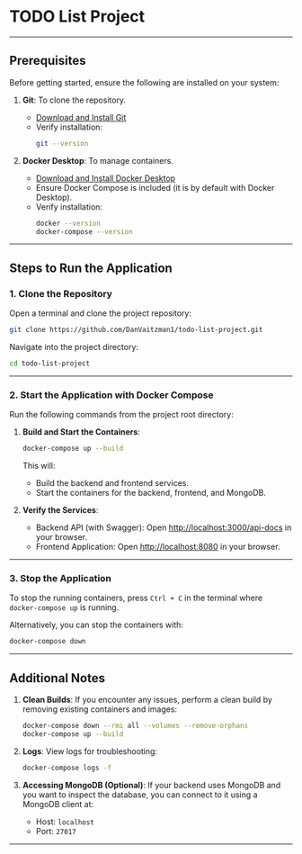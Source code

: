 # TODO List Project

---

## Prerequisites

Before getting started, ensure the following are installed on your system:

1. **Git**: To clone the repository.
    - [Download and Install Git](https://git-scm.com/)
    - Verify installation:
      ```bash
      git --version
      ```

2. **Docker Desktop**: To manage containers.
    - [Download and Install Docker Desktop](https://www.docker.com/products/docker-desktop/)
    - Ensure Docker Compose is included (it is by default with Docker Desktop).
    - Verify installation:
      ```bash
      docker --version
      docker-compose --version
      ```

---

## Steps to Run the Application

### 1. Clone the Repository

Open a terminal and clone the project repository:
```bash
git clone https://github.com/DanVaitzman1/todo-list-project.git
```

Navigate into the project directory:
```bash
cd todo-list-project
```

---

### 2. Start the Application with Docker Compose

Run the following commands from the project root directory:

1. **Build and Start the Containers**:
   ```bash
   docker-compose up --build
   ```
   This will:
    - Build the backend and frontend services.
    - Start the containers for the backend, frontend, and MongoDB.

2. **Verify the Services**:
    - Backend API (with Swagger):
      Open [http://localhost:3000/api-docs](http://localhost:3000/api-docs) in your browser.
    - Frontend Application:
      Open [http://localhost:8080](http://localhost:8080) in your browser.

---

### 3. Stop the Application

To stop the running containers, press `Ctrl + C` in the terminal where `docker-compose up` is running.

Alternatively, you can stop the containers with:
```bash
docker-compose down
```

---

## Additional Notes

1. **Clean Builds**:
   If you encounter any issues, perform a clean build by removing existing containers and images:
   ```bash
   docker-compose down --rmi all --volumes --remove-orphans
   docker-compose up --build
   ```

2. **Logs**:
   View logs for troubleshooting:
   ```bash
   docker-compose logs -f
   ```

3. **Accessing MongoDB (Optional)**:
   If your backend uses MongoDB and you want to inspect the database, you can connect to it using a MongoDB client at:
    - Host: `localhost`
    - Port: `27017`

---
